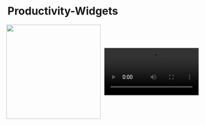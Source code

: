 # Productivity-Widgets

<div style="display: flex; justify-content: center; align-items: center; gap: 10px;">
  <img
    src="https://github.com/user-attachments/assets/003616a0-d2ff-418a-a942-0dad891f503f"
    alt=""
    width="250"
    style="border: none;"
  />
  <video
    src="https://github.com/user-attachments/assets/33d33c0a-aaaf-4cba-9650-5504d1e699e8"
    width="250"
    controls
    style="border: none;"
  ></video>
</div>
